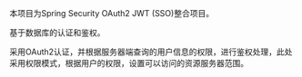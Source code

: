 本项目为Spring Security OAuth2 JWT (SSO)整合项目。

基于数据库的认证和鉴权。

采用OAuth2认证，并根据服务器端查询的用户信息的权限，进行鉴权处理，此处采用权限模式，根据用户的权限，设置可以访问的资源服务器范围。
